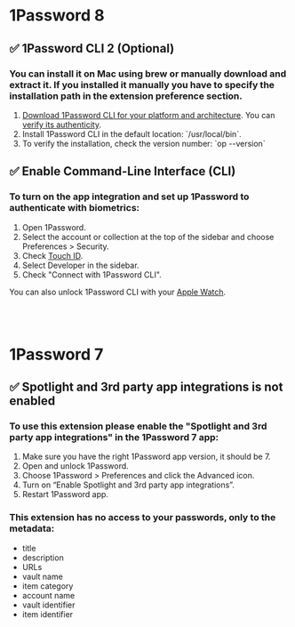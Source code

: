 # 1Password 8

## ✅ 1Password CLI 2 (Optional)

### You can install it on Mac using brew or manually download and extract it. If you installed it manually you have to specify the installation path in the extension preference section.

1. [Download 1Password CLI for your platform and architecture](https://app-updates.agilebits.com/product_history/CLI2). You can [verify its authenticity](https://developer.1password.com/docs/cli/verify).
2. Install 1Password CLI in the default location: \`/usr/local/bin\`.
3. To verify the installation, check the version number: \`op --version\`

## ✅ Enable Command-Line Interface (CLI)

### To turn on the app integration and set up 1Password to authenticate with biometrics:

1. Open 1Password.
2. Select the account or collection at the top of the sidebar and choose Preferences > Security.
3. Check [Touch ID](https://support.1password.com/touch-id-mac/).
4. Select Developer in the sidebar.
5. Check "Connect with 1Password CLI".

You can also unlock 1Password CLI with your [Apple Watch](https://support.1password.com/apple-watch-mac/).

<br>
<br>

# 1Password 7

## ✅ Spotlight and 3rd party app integrations is not enabled

### To use this extension please enable the "Spotlight and 3rd party app integrations" in the 1Password 7 app:

1. Make sure you have the right 1Password app version, it should be 7.
2. Open and unlock 1Password.
3. Choose 1Password > Preferences and click the Advanced icon.
4. Turn on “Enable Spotlight and 3rd party app integrations”.
5. Restart 1Password app.

### This extension has no access to your passwords, only to the metadata:

- title
- description
- URLs
- vault name
- item category
- account name
- vault identifier
- item identifier
